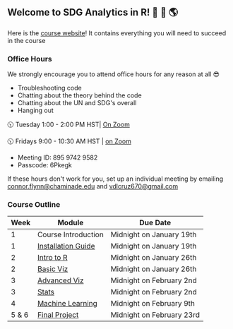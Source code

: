 ## Welcome to SDG Analytics in R!  🌊 🌱 🌎

Here is the [course website](https://nsf-all-spice-alliance.github.io/SDG-Analytics-in-R/)! It contains everything you will need to succeed in the course

### Office Hours 

We strongly encourage you to attend office hours for any reason at all 😎

- Troubleshooting code
- Chatting about the theory behind the code
- Chatting about the UN and SDG's overall
- Hanging out 

🕥 Tuesday 1:00 - 2:00 PM HST| [On Zoom](https://chaminade.zoom.us/j/97209901967)


🕥 Fridays 9:00 - 10:30 AM HST | [on Zoom](https://us05web.zoom.us/j/89597429582?pwd=wS0I73HS0moCDyynFD5mSBOLYN6u62.1)
- Meeting ID: 895 9742 9582
- Passcode: 6Pkegk

If these hours don't work for you, set up an individual meeting by emailing connor.flynn@chaminade.edu and vdlcruz670@gmail.com



### Course Outline

| Week   | Module | Due Date |
| -------- | ------- | ------- |
| 1 | Course Introduction  | Midnight on January 19th |        
| 1 | [Installation Guide](https://nsf-all-spice-alliance.github.io/SDG-Analytics-in-R/rmarkdowns/installation_guide.html)  |  Midnight on January 19th | 
| 2    | [Intro to R](https://nsf-all-spice-alliance.github.io/SDG-Analytics-in-R/rmarkdowns/intro_to_R.html)  | Midnight on January 26th |
| 2    | [Basic Viz](https://nsf-all-spice-alliance.github.io/SDG-Analytics-in-R/rmarkdowns/basic_viz.html)  | Midnight on January 26th |
| 3    | [Advanced Viz](https://nsf-all-spice-alliance.github.io/SDG-Analytics-in-R/rmarkdowns/advanced_viz.html)  | Midnight on February 2nd |
| 3    | [Stats](https://nsf-all-spice-alliance.github.io/SDG-Analytics-in-R/rmarkdowns/stats.html)  | Midnight on February 2nd |
| 4    | [Machine Learning](https://nsf-all-spice-alliance.github.io/SDG-Analytics-in-R/rmarkdowns/machine_learning.html)  | Midnight on February 9th|
| 5 & 6 | [Final Project](https://nsf-all-spice-alliance.github.io/SDG-Analytics-in-R/rmarkdowns/final_project_guide.html)  | Midnight on February 23rd|
